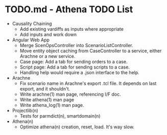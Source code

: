 # TODO.md - Athena TODO List

- Causality Chaining
  - Add existing vardiffs as inputs where appropriate
  - Add inputs and work down
- Angular Web App
  - Merge ScenOpsController into ScenarioListController.
  - Move entity object caching from CaseController to a service, either
    Arachne or a new service.
  - Case page: Add a tab for sending orders to a case.
  - Script page: Add a tab for sending scripts to a case.
  - Handling help would require a .json interface to the help.
- Arachne
  - Fix scenario name in Arachne's export .tcl file.  It depends on last 
    export, and it shouldn't.
  - Write arachne(1) man page, referencing I/F doc.
  - Write athena(1) man page
  - Write athena_log(1) man page.
- Projectlib(n)
  - Tests for parmdict(n), smartdomain(n)
- Athena(n)
  - Optimize athena(n) creation, reset, load.  It's way slow.



